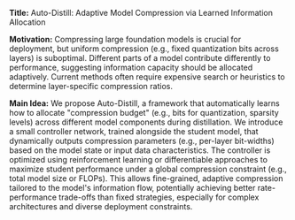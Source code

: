 **Title:** Auto-Distill: Adaptive Model Compression via Learned Information Allocation

**Motivation:** Compressing large foundation models is crucial for deployment, but uniform compression (e.g., fixed quantization bits across layers) is suboptimal. Different parts of a model contribute differently to performance, suggesting information capacity should be allocated adaptively. Current methods often require expensive search or heuristics to determine layer-specific compression ratios.

**Main Idea:** We propose Auto-Distill, a framework that automatically learns how to allocate "compression budget" (e.g., bits for quantization, sparsity levels) across different model components during distillation. We introduce a small controller network, trained alongside the student model, that dynamically outputs compression parameters (e.g., per-layer bit-widths) based on the model state or input data characteristics. The controller is optimized using reinforcement learning or differentiable approaches to maximize student performance under a global compression constraint (e.g., total model size or FLOPs). This allows fine-grained, adaptive compression tailored to the model's information flow, potentially achieving better rate-performance trade-offs than fixed strategies, especially for complex architectures and diverse deployment constraints.